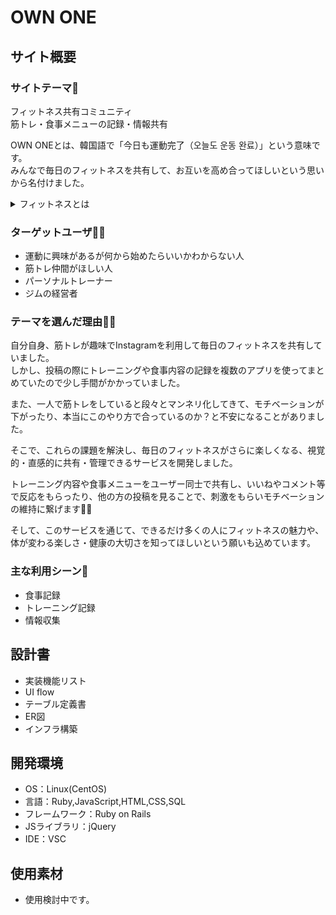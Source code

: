 # OWN ONE

## サイト概要
### サイトテーマ🌱

フィットネス共有コミュニティ<br>
筋トレ・食事メニューの記録・情報共有

OWN ONEとは、韓国語で「今日も運動完了（오늘도 운동 완료）」という意味です。<br>
みんなで毎日のフィットネスを共有して、お互いを高め合ってほしいという思いから名付けました。

<details>

<summary>フィットネスとは</summary>
肉体的および健康的観点で「望ましい」と考えられている状態であり、それを目指すための行為・活動。<br>

> フリー百科事典『ウィキペディア（Wikipedia）』より

日々の食事に気を付けたり、ヨガやプールなど幅広い運動もフィットネスの一種です。

</details>

### ターゲットユーザ🏋🏻
- 運動に興味があるが何から始めたらいいかわからない人
- 筋トレ仲間がほしい人
- パーソナルトレーナー
- ジムの経営者

### テーマを選んだ理由💪🏻

自分自身、筋トレが趣味でInstagramを利用して毎日のフィットネスを共有していました。<br>
しかし、投稿の際にトレーニングや食事内容の記録を複数のアプリを使ってまとめていたので少し手間がかかっていました。

また、一人で筋トレをしていると段々とマンネリ化してきて、モチベーションが下がったり、本当にこのやり方で合っているのか？と不安になることがありました。

そこで、これらの課題を解決し、毎日のフィットネスがさらに楽しくなる、視覚的・直感的に共有・管理できるサービスを開発しました。

トレーニング内容や食事メニューをユーザー同士で共有し、いいねやコメント等で反応をもらったり、他の方の投稿を見ることで、刺激をもらいモチベーションの維持に繋げます🏋🏻

そして、このサービスを通じて、できるだけ多くの人にフィットネスの魅力や、体が変わる楽しさ・健康の大切さを知ってほしいという願いも込めています。

### 主な利用シーン🥗
- 食事記録
- トレーニング記録
- 情報収集

## 設計書
- 実装機能リスト
- UI flow
- テーブル定義書
- ER図
- インフラ構築

## 開発環境
- OS：Linux(CentOS)
- 言語：Ruby,JavaScript,HTML,CSS,SQL
- フレームワーク：Ruby on Rails
- JSライブラリ：jQuery
- IDE：VSC

## 使用素材
- 使用検討中です。
